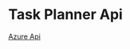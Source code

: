 # Task Planner Api

[Azure Api](https://taskfunctionmyapp.azurewebsites.net/api/add-task?code=lN38gavy/J1wcx5WsRcPyYbnYbuXezsaV5xpPI/5daB4YqP7RDjnsw==)
